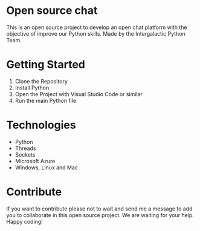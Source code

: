 # Open source chat
This is an open source project to develop an open chat platform with the objective of improve our Python skills. Made by the Intergalactic Python Team.

# Getting Started
1.  Clone the Repository
2.  Install Python
3.  Open the Project with Visual Studio Code or similar
4.  Run the main Python file

# Technologies
- Python
- Threads
- Sockets
- Microsoft Azure
- Windows, Linux and Mac

# Contribute
If you want to contribute please not to wait and send me a message to add you to collaborate in this open source project. We are waiting for your help. Happy coding! 
